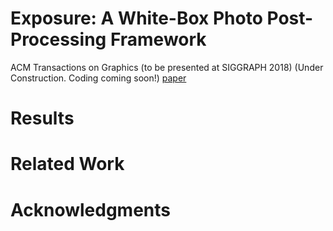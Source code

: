 # Exposure: A White-Box Photo Post-Processing Framework
ACM Transactions on Graphics (to be presented at SIGGRAPH 2018)
(Under Construction. Coding coming soon!)
[paper](https://arxiv.org/abs/1709.09602)

# Results

# Related Work

# Acknowledgments